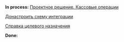 **In process:**
[Проектное решение. Кассовые операции](Global%20ERP/Projects/SNGS/Accounting/Cash/In%20process/Проектное%20решение.%20Кассовые%20операции.md)

[Донастроить схему интеграции](Global%20ERP/Projects/SNGS/Accounting/Cash/In%20process/Донастроить%20схему%20интеграции.md)

[Справка целевого назначения](Справка%20целевого%20назначения.md)

**Done:**

